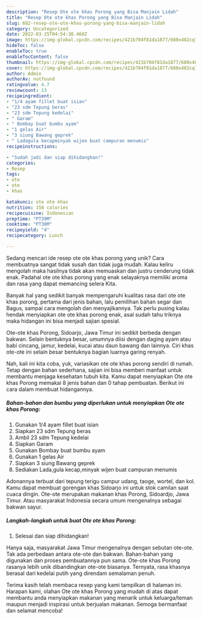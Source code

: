 ```yaml
---
description: "Resep Ote ote khas Porong yang Bisa Manjain Lidah"
title: "Resep Ote ote khas Porong yang Bisa Manjain Lidah"
slug: 682-resep-ote-ote-khas-porong-yang-bisa-manjain-lidah
category: Uncategorized
date: 2022-03-25T04:54:30.460Z
image: https://img-global.cpcdn.com/recipes/421b704f81da1877/680x482cq70/ote-ote-khas-porong-foto-resep-utama.jpg
hideToc: false
enableToc: true
enableTocContent: false
thumbnail: https://img-global.cpcdn.com/recipes/421b704f81da1877/680x482cq70/ote-ote-khas-porong-foto-resep-utama.jpg
cover: https://img-global.cpcdn.com/recipes/421b704f81da1877/680x482cq70/ote-ote-khas-porong-foto-resep-utama.jpg
author: Admin
authorAv: notfound
ratingvalue: 4.7
reviewcount: 13
recipeingredient:
- "1/4 ayam fillet buat isian"
- "23 sdm Tepung beras"
- "23 sdm Tepung kedelai"
- " Garam"
- " Bombay buat bumbu ayam"
- "1 gelas Air"
- "3 siung Bawang geprek"
- " Ladagula kecapminyak wijen buat campuran menumis"
recipeinstructions:

- "Sudah jadi dan siap dihidangkan!"
categories:
- Resep
tags:
- ote
- ote
- khas

katakunci: ote ote khas 
nutrition: 158 calories
recipecuisine: Indonesian
preptime: "PT39M"
cooktime: "PT30M"
recipeyield: "4"
recipecategory: Lunch

---
```





Sedang mencari ide resep ote ote khas porong yang unik? Cara membuatnya sangat tidak susah dan tidak juga mudah. Kalau keliru mengolah maka hasilnya tidak akan memuaskan dan justru cenderung tidak enak. Padahal ote ote khas porong yang enak selayaknya memiliki aroma dan rasa yang dapat memancing selera Kita.





Banyak hal yang sedikit banyak mempengaruhi kualitas rasa dari ote ote khas porong, pertama dari jenis bahan, lalu pemilihan bahan segar dan Bagus, sampai cara mengolah dan menyajikannya. Tak perlu pusing kalau hendak menyiapkan ote ote khas porong enak,      asal sudah tahu triknya maka hidangan ini bisa menjadi sajian spesial.














Ote-ote khas Porong, Sidoarjo, Jawa Timur ini sedikit berbeda dengan bakwan. Selain bentuknya besar, umumnya diisi dengan daging ayam atau babi cincang, jamur, kedelai, kucai atau daun bawang dan lainnya. Ciri khas ote-ote ini selain besar bentuknya bagian luarnya garing renyah.






Nah, kali ini kita coba, yuk, variasikan ote ote khas porong sendiri di rumah. Tetap dengan bahan sederhana, sajian ini bisa memberi manfaat untuk membantu menjaga kesehatan tubuh kita. Kamu dapat menyiapkan Ote ote khas Porong memakai 8 jenis bahan dan 0 tahap pembuatan. Berikut ini cara dalam membuat hidangannya.

<!--inarticleads1-->

##### Bahan-bahan dan bumbu yang diperlukan untuk menyiapkan Ote ote khas Porong:

1. Gunakan 1/4 ayam fillet buat isian
1. Siapkan 23 sdm Tepung beras
1. Ambil 23 sdm Tepung kedelai
1. Siapkan  Garam
1. Gunakan  Bombay buat bumbu ayam
1. Gunakan 1 gelas Air
1. Siapkan 3 siung Bawang geprek
1. Sediakan  Lada,gula kecap,minyak wijen buat campuran menumis


Adonannya terbuat dari tepung terigu campur udang, taoge, wortel, dan kol. Kamu dapat membuat gorengan khas Sidoarjo ini untuk stok camilan saat cuaca dingin. Ote-ote merupakan makanan khas Porong, Sidoardjo, Jawa Timur. Atau masyarakat Indonesia secara umum mengenalnya sebagai bakwan sayur. 

<!--inarticleads2-->

##### Langkah-langkah untuk buat Ote ote khas Porong:


1. Selesai dan siap dihidangkan!

Hanya saja, masyarakat Jawa Timur mengenalnya dengan sebutan ote-ote. Tak ada perbedaan antara ote-ote dan bakwan. Bahan-bahan yang digunakan dan proses pembuatannya pun sama. Ote-ote khas Porong rasanya lebih unik dibandingkan ote-ote biasanya. Ternyata, rasa khasnya berasal dari kedelai putih yang direndam semalaman penuh. 

Terima kasih telah membaca resep yang kami tampilkan di halaman ini. Harapan kami, olahan Ote ote khas Porong yang mudah di atas dapat membantu anda menyiapkan makanan yang menarik untuk keluarga/teman maupun menjadi inspirasi untuk berjualan makanan. Semoga bermanfaat dan selamat mencoba!
